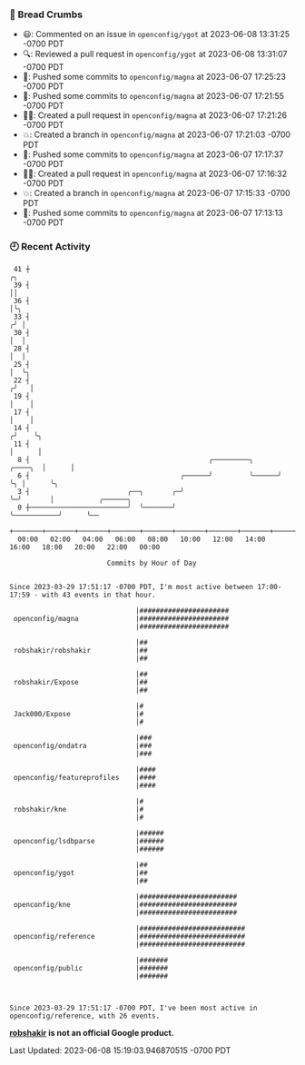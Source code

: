 ### 🍞 Bread Crumbs

 * 😃: Commented on an issue in `openconfig/ygot` at 2023-06-08 13:31:25 -0700 PDT
 * 🔍: Reviewed a pull request in  `openconfig/ygot` at 2023-06-08 13:31:07 -0700 PDT
 * 🚢: Pushed some commits to `openconfig/magna` at 2023-06-07 17:25:23 -0700 PDT
 * 🚢: Pushed some commits to `openconfig/magna` at 2023-06-07 17:21:55 -0700 PDT
 * ✍🏼: Created a pull request in `openconfig/magna` at 2023-06-07 17:21:26 -0700 PDT
 * 💥: Created a branch in `openconfig/magna` at 2023-06-07 17:21:03 -0700 PDT
 * 🚢: Pushed some commits to `openconfig/magna` at 2023-06-07 17:17:37 -0700 PDT
 * ✍🏼: Created a pull request in `openconfig/magna` at 2023-06-07 17:16:32 -0700 PDT
 * 💥: Created a branch in `openconfig/magna` at 2023-06-07 17:15:33 -0700 PDT
 * 🚢: Pushed some commits to `openconfig/magna` at 2023-06-07 17:13:13 -0700 PDT

### 🕘 Recent Activity
```
 41 ┼                                                                        ╭╮
 39 ┤                                                                        ││
 36 ┤                                                                        │╰╮
 33 ┤                                                                       ╭╯ │
 30 ┤                                                                       │  │
 28 ┤                                                                       │  │
 25 ┤                                                                       │  ╰╮
 22 ┤                                                                      ╭╯   │
 19 ┤                                                                      │    │
 17 ┤                                                                      │    │
 14 ┤                                                                     ╭╯    ╰╮
 11 ┤                                                                     │      │
  8 ┤                                            ╭─────────╮      ╭────╮  │      │
  6 ┤                                     ╭──────╯         ╰──────╯    ╰╮ │      ╰╮
  3 ┤                        ╭──╮       ╭─╯                             ╰─╯       │           ╭──────╮
  0 ┼────────────────────────╯  ╰───────╯                                         ╰───────────╯      ╰──
    +───────+───────+───────+───────+───────+───────+───────+───────+───────+───────+───────+───────+────
  00:00   02:00   04:00   06:00   08:00   10:00   12:00   14:00   16:00   18:00   20:00   22:00   00:00   

						Commits by Hour of Day


Since 2023-03-29 17:51:17 -0700 PDT, I'm most active between 17:00-17:59 - with 43 events in that hour.

```



```
                               |######################
 openconfig/magna              |######################
                               |######################

                               |##
 robshakir/robshakir           |##
                               |##

                               |##
 robshakir/Expose              |##
                               |##

                               |#
 Jack000/Expose                |#
                               |#

                               |###
 openconfig/ondatra            |###
                               |###

                               |####
 openconfig/featureprofiles    |####
                               |####

                               |#
 robshakir/kne                 |#
                               |#

                               |######
 openconfig/lsdbparse          |######
                               |######

                               |##
 openconfig/ygot               |##
                               |##

                               |########################
 openconfig/kne                |########################
                               |########################

                               |##########################
 openconfig/reference          |##########################
                               |##########################

                               |#######
 openconfig/public             |#######
                               |#######



Since 2023-03-29 17:51:17 -0700 PDT, I've been most active in openconfig/reference, with 26 events.

```
**[robshakir](mailto:robjs@google.com) is not an official Google product.**  


Last Updated: 2023-06-08 15:19:03.946870515 -0700 PDT
